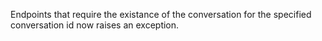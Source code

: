 Endpoints that require the existance of the conversation for the specified conversation id now raises an exception.